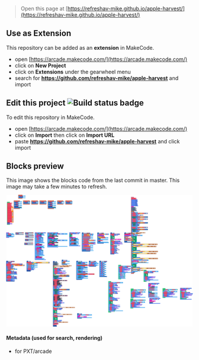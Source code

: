  


> Open this page at [https://refreshav-mike.github.io/apple-harvest/](https://refreshav-mike.github.io/apple-harvest/)

## Use as Extension

This repository can be added as an **extension** in MakeCode.

* open [https://arcade.makecode.com/](https://arcade.makecode.com/)
* click on **New Project**
* click on **Extensions** under the gearwheel menu
* search for **https://github.com/refreshav-mike/apple-harvest** and import

## Edit this project ![Build status badge](https://github.com/refreshav-mike/apple-harvest/workflows/MakeCode/badge.svg)

To edit this repository in MakeCode.

* open [https://arcade.makecode.com/](https://arcade.makecode.com/)
* click on **Import** then click on **Import URL**
* paste **https://github.com/refreshav-mike/apple-harvest** and click import

## Blocks preview

This image shows the blocks code from the last commit in master.
This image may take a few minutes to refresh.

![A rendered view of the blocks](https://github.com/refreshav-mike/apple-harvest/raw/master/.github/makecode/blocks.png)

#### Metadata (used for search, rendering)

* for PXT/arcade
<script src="https://makecode.com/gh-pages-embed.js"></script><script>makeCodeRender("{{ site.makecode.home_url }}", "{{ site.github.owner_name }}/{{ site.github.repository_name }}");</script>
